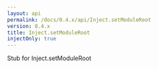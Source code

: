 ```yaml
---
layout: api
permalink: /docs/0.4.x/api/Inject.setModuleRoot
version: 0.4.x
title: Inject.setModuleRoot
injectOnly: true
---
```

Stub for Inject.setModuleRoot